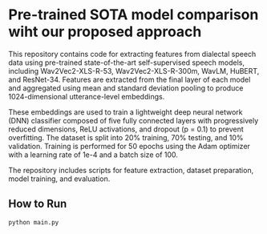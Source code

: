 # Pre-trained SOTA model comparison wiht our proposed approach

This repository contains code for extracting features from dialectal speech data using pre-trained state-of-the-art self-supervised speech models, including Wav2Vec2-XLS-R-53, Wav2Vec2-XLS-R-300m, WavLM, HuBERT, and ResNet-34. Features are extracted from the final layer of each model and aggregated using mean and standard deviation pooling to produce 1024-dimensional utterance-level embeddings.

These embeddings are used to train a lightweight deep neural network (DNN) classifier composed of five fully connected layers with progressively reduced dimensions, ReLU activations, and dropout (p = 0.1) to prevent overfitting. The dataset is split into 20% training, 70% testing, and 10% validation. Training is performed for 50 epochs using the Adam optimizer with a learning rate of 1e-4 and a batch size of 100.

The repository includes scripts for feature extraction, dataset preparation, model training, and evaluation.

## How to Run

```bash
python main.py
